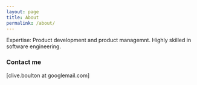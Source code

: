 ```yaml
---
layout: page
title: About
permalink: /about/
---
```


Expertise: Product development and product managemnt. Highly skilled in software engineering.

### Contact me

[clive.boulton at googlemail.com]
